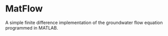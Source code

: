 # MatFlow
A simple finite difference implementation of the groundwater flow equation programmed in MATLAB.  
